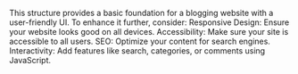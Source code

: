 This structure provides a basic foundation for a blogging website with a user-friendly UI.
To enhance it further, consider:
Responsive Design: Ensure your website looks good on all devices.
Accessibility: Make sure your site is accessible to all users.
SEO: Optimize your content for search engines.
Interactivity: Add features like search, categories, or comments using JavaScript.
